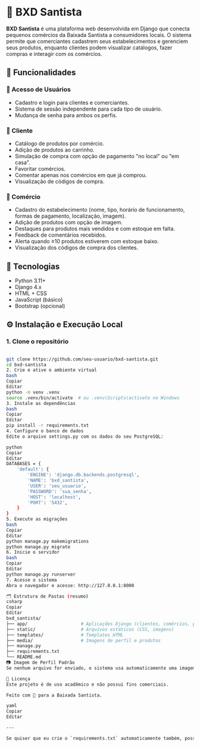 # 🏪 BXD Santista

**BXD Santista** é uma plataforma web desenvolvida em Django que conecta pequenos comércios da Baixada Santista a consumidores locais. O sistema permite que comerciantes cadastrem seus estabelecimentos e gerenciem seus produtos, enquanto clientes podem visualizar catálogos, fazer compras e interagir com os comércios.

## 🚀 Funcionalidades

### 👥 Acesso de Usuários
- Cadastro e login para clientes e comerciantes.
- Sistema de sessão independente para cada tipo de usuário.
- Mudança de senha para ambos os perfis.

### 🛒 Cliente
- Catálogo de produtos por comércio.
- Adição de produtos ao carrinho.
- Simulação de compra com opção de pagamento "no local" ou "em casa".
- Favoritar comércios.
- Comentar apenas nos comércios em que já comprou.
- Visualização de códigos de compra.

### 🏪 Comércio
- Cadastro do estabelecimento (nome, tipo, horário de funcionamento, formas de pagamento, localização, imagem).
- Adição de produtos com opção de imagem.
- Destaques para produtos mais vendidos e com estoque em falta.
- Feedback de comentários recebidos.
- Alerta quando ≥10 produtos estiverem com estoque baixo.
- Visualização dos códigos de compra dos clientes.

## 🧰 Tecnologias

- Python 3.11+
- Django 4.x
- HTML + CSS
- JavaScript (básico)
- Bootstrap (opcional)

## ⚙️ Instalação e Execução Local

### 1. Clone o repositório
```bash

git clone https://github.com/seu-usuario/bxd-santista.git
cd bxd-santista
2. Crie e ative o ambiente virtual
bash
Copiar
Editar
python -m venv .venv
source .venv/bin/activate  # ou .venv\Scripts\activate no Windows
3. Instale as dependências
bash
Copiar
Editar
pip install -r requirements.txt
4. Configure o banco de dados
Edite o arquivo settings.py com os dados do seu PostgreSQL:

python
Copiar
Editar
DATABASES = {
    'default': {
        'ENGINE': 'django.db.backends.postgresql',
        'NAME': 'bxd_santista',
        'USER': 'seu_usuario',
        'PASSWORD': 'sua_senha',
        'HOST': 'localhost',
        'PORT': '5432',
    }
}
5. Execute as migrações
bash
Copiar
Editar
python manage.py makemigrations
python manage.py migrate
6. Inicie o servidor
bash
Copiar
Editar
python manage.py runserver
7. Acesse o sistema
Abra o navegador e acesse: http://127.0.0.1:8000

🗂️ Estrutura de Pastas (resumo)
csharp
Copiar
Editar
bxd_santista/
├── app/                    # Aplicações Django (clientes, comércios, produtos, etc.)
├── static/                 # Arquivos estáticos (CSS, imagens)
├── templates/              # Templates HTML
├── media/                  # Imagens de perfil e produtos
├── manage.py
├── requirements.txt
└── README.md
📷 Imagem de Perfil Padrão
Se nenhum arquivo for enviado, o sistema usa automaticamente uma imagem de perfil padrão.

📃 Licença
Este projeto é de uso acadêmico e não possui fins comerciais.

Feito com 💙 para a Baixada Santista.

yaml
Copiar
Editar

---

Se quiser que eu crie o `requirements.txt` automaticamente também, posso gerar para você. Deseja isso?







